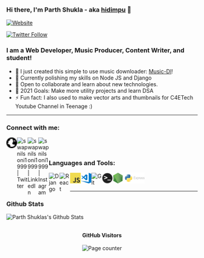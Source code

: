 
### Hi there, I'm Parth Shukla - aka [hidimpu](https://parthshukla.netlify.app/) 👋



[![Website](https://img.shields.io/website?label=parthshukla.netlify.app&style=for-the-badge&url=https%3A%2F%2Fparthshukla.netlify.app)](https://parthshukla.netlify.app/)

[![Twitter Follow](https://img.shields.io/twitter/follow/techdimpu?color=1DA1F2&logo=twitter&style=for-the-badge)](https://twitter.com/intent/follow?original_referer=https%3A%2F%2Fgithub.com%2Fhidimpu&screen_name=techdimpu)

### I am a Web Developer, Music Producer, Content Writer, and student!

- 🔭  I just created this simple to use music downloader: [Music-Dl](https://github.com/hidimpu/music-dl)!
- 🌱  Currently polishing my skills on Node JS and Django 
- 👯 Open to collaborate and learn about new technologies.
- 🥅 2021 Goals: Make more utility projects and learn DSA
- ⚡ Fun fact: I also used to make vector arts and thumbnails for C4ETech Youtube Channel in Teenage :)

---

<!-- ### Spotify Playing 🎧 -->

### Connect with me:

[<img align="left" alt="https://parthshukla.netlify.app/" width="28px" src="https://raw.githubusercontent.com/iconic/open-iconic/master/svg/globe.svg" />](https://parthshukla.netlify.app/)

[<img align="left" alt="" width="29px" src="https://cdn.jsdelivr.net/npm/simple-icons@v3/icons/youtube.svg"/>](https://www.youtube.com/dxmpu)

[<img align="left" alt="swapnilsoni1999 | Twitter" width="28px" src="https://cdn.jsdelivr.net/npm/simple-icons@v3/icons/twitter.svg" />](https://twitter.com/techdimpu)
[<img align="left" alt="swapnilsoni1999 | LinkedIn" width="28px" src="https://cdn.jsdelivr.net/npm/simple-icons@v3/icons/linkedin.svg" />](https://www.linkedin.com/in/parthds/)
[<img align="left" alt="swapnilsoni1999 | Instagram" width="28px" src="https://cdn.jsdelivr.net/npm/simple-icons@v3/icons/instagram.svg" />](https://www.instagram.com/dxmpu/)

<br />
<br />


### Languages and Tools:



<!-- <img align="left" alt="React" width="26px" src="https://raw.githubusercontent.com/github/explore/80688e429a7d4ef2fca1e82350fe8e3517d3494d/topics/react/react.png" /> -->

<img align="left" alt="Django" width="28px" src="https://img.icons8.com/windows/32/000000/django.png" />


<img align="left" alt="React" width="28px" src="https://img.icons8.com/wired/48/000000/react.png" />

<img align="left" alt="Javascript" width="28px" src="https://raw.githubusercontent.com/github/explore/80688e429a7d4ef2fca1e82350fe8e3517d3494d/topics/javascript/javascript.png">
<img align="left" alt="Visual Studio Code" width="28px" src="https://raw.githubusercontent.com/github/explore/80688e429a7d4ef2fca1e82350fe8e3517d3494d/topics/visual-studio-code/visual-studio-code.png" />

<img align="left" alt="Git" width="28px" src="https://img.icons8.com/color/48/000000/git.png" />



<img align="left" alt="Terminal" width="28px" src="https://raw.githubusercontent.com/github/explore/d92924b1d925bb134e308bd29c9de6c302ed3beb/topics/terminal/terminal.png" />



<img align="left" alt="NodeJS" width="28px" src="https://raw.githubusercontent.com/github/explore/80688e429a7d4ef2fca1e82350fe8e3517d3494d/topics/nodejs/nodejs.png">

<img align="left" alt="Python" width="28px" src="https://raw.githubusercontent.com/github/explore/80688e429a7d4ef2fca1e82350fe8e3517d3494d/topics/python/python.png">

<img align="left" alt="Express" width="28px" src="https://raw.githubusercontent.com/github/explore/80688e429a7d4ef2fca1e82350fe8e3517d3494d/topics/express/express.png">



<br />
<br />

---

### Github Stats

<img alt="Parth Shuklas's Github Stats" src="https://github-readme-stats.vercel.app/api?username=hidimpu&show_icons=true&count_private=true" />

<br>
 <br>
  
 <p align="center">
  <b>GitHub Visitors</b>
  <br>
  <br>
  <img alt="Page counter" src="https://profile-counter.glitch.me/hidimpu/count.svg">
</p>



